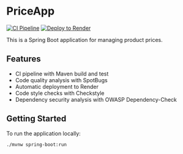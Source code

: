 # PriceApp

[![CI Pipeline](https://github.com/Jmansilla98/PriceApp/actions/workflows/ci.yml/badge.svg)](https://github.com/Jmansilla98/PriceApp/actions/workflows/ci.yml)
[![Deploy to Render](https://github.com/Jmansilla98/PriceApp/actions/workflows/deploy.yml/badge.svg)](https://github.com/Jmansilla98/PriceApp/actions/workflows/deploy.yml)

This is a Spring Boot application for managing product prices.

## Features
- CI pipeline with Maven build and test
- Code quality analysis with SpotBugs
- Automatic deployment to Render
- Code style checks with Checkstyle
- Dependency security analysis with OWASP Dependency-Check

## Getting Started

To run the application locally:

```bash
./mvnw spring-boot:run
